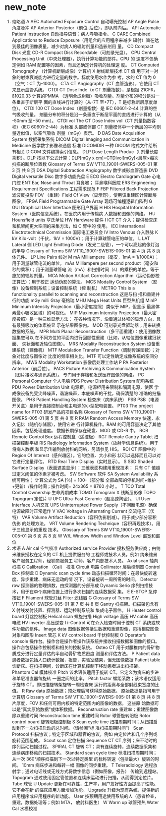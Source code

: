 # new_note


1. 缩略语
A
AEC Automated Exposure Control 自动曝光控制
AP Angle Pulse 角度脉冲
AP Anterior-Posterior（前位-后位），即从前向后。
API Automatic Patient Instruction 自动指导语音；病人呼吸指令。 C
CARE Combined Applications to Reduce Exposure（用组合的应用程序来减少
辐射）旨在达到最佳的图像质量，减少对病人的辐射剂量和造影剂用
量。
CD Compact Disk 光盘
CD-R Compact Disk Recordable（可刻录光盘）。
CPU Central Processing Unit（中央处理器），执行计算功能的部件。CPU 的
速度不仅确定例如 RAM 配置等的因素，而且还确定计算机的处理速
度。
CT Computed Tomography （计算机断层成像）计算机 X 射线断层技术
CT 值 用于对一对象的射束衰减能力进行定量的数字。标度使用水作为参
考，水的 CT 值为 0（空气：CT 为-1000）。
CTA CT Angiography（CT 血管造影），它使用 CT 来显示血管系统。
CTDI CT Dose Inde（x CT 剂量指数），是根据 21CFR，§1020.33 计算的PMMA
（透明合成树脂）吸收剂量。剂量分布的积分是沿一条垂直于断层平
面的直线进行计算的（从-7T 至+7T），T 是标称断层厚度单位）。
CTDI 100 CT Dose Index（剂量指数）是 IEC 60601-2-44 计算的空气吸收剂量。
剂量分布的积分是沿一条垂直于断层平面的直线进行计算的（从
-50mm 至+50 mm）。
CTDI vol The CT Dose Index vol（CT 剂量指数容积）（IEC 60601-2-44）为标准
头部或体部 CT 剂量模体中一个断层的平均剂量近似值，以空气吸收
剂量（mGy）表示。 D
DAS Date Acquisition System 数据采集系统
DICOM Digital Imaging and Communication in Medicine 医学数字影像和通信
标准
DICOMDIR 一种 DICOM 格式文件给所有相关 DICOM 文件编排索引信息。
DLP Dose Length Produc（t 剂量长度乘积）。DLP 按以下公式计算：DLP[mGy
x cm]=CTDIvol[mGy]×层厚×每次扫描的断层位置数
Glossary of Terms
SW VT10_19001-SWERS-005-01 第 3 页 共 8 页
DSA Digital Subtraction Angiography 数字减影血管造影
DVD Digital versatile Disc 数字多功能光盘
E
ECG Electro Cardiogram Gate 心电门控
ENT Ear, Nose and Throat 耳鼻喉； 耳鼻喉科医院
ERS Engineering Requirement Specifications 工程需求规范
F
FBP Filtered Back Projection 滤波反投影
FOV （重建）Field Of View（显示野），使用该重建区计算断层图像。
FPGA Field Programmable Gate Array 现场可编程逻辑门阵列
G
GUI Graphical User Interface 图形用户界面
H
HIS Hospital Information System（医院信息系统）。在医院内用于传输病
人数据和图像的网络。
HU Hounsfield units 亨氏单位
HW Hardware 硬件
I
ICT CT 介入；提供检查床和机架间更大空间的采集方法，如 C 臂中的
使用。
IEC International Electrotechnical Commission 国际电工委员会
IV Intro Venous 介入静脉
K
kV Kilo-volt（千伏，1kV = 1000V）；用于计算球管电压的单位。
L
LAT Lateral 侧
LED Light Emitting Diode（发光二级管），一个可以亮起的像灯泡的半导
Glossary of Terms
SW VT10_19001-SWERS-005-01 第 4 页 共 8 页
体元件。
LP Line Pairs 线对
M
mA Milliampere（毫安，1mA = 1/1000A）；用于测量球管电流的单位。
mAs Milliampere per second product（毫安和秒的乘积）；用于测量球管电
流（mA）和扫描时间（s）的乘积的单位。等于施加的辐射剂量。
MCA Motion Artifact Correction Algorithm（运动伪影校正算法）：用于校正
运动伪影的算法。
MCS Modality Control System （影像）设备控制系统；设备控制系统（控
制机）
METRO This is a functionality parallel to scanning and reconstruction 这是与扫
描和重建并行的功能
mGy milli Gray 毫格瑞
MHU Mega Heat Units 巨型热机组
MinIP Minimum Intensity Projection（最小密度投照）类似于 MIP，但显示
最黑体素最小吸收区域）的可视化。
MIP Maximum Intensity Projection（最大密度投照）是一种三维显示方法：
在各种情况下，沿着通过体积的显示方向，具有最强吸收的体素被显
示在结果图像内。
MOD 可刻录光盘驱动器；用来转换数据的系统。
MPR Multi Planar Reconstruction（多平面重建）：使用图像数据集您可以
在不同方位的平面内进行回顾性重建（比如，从轴位图像重建冠状面、
矢状面和近轴位图像）。
MRS Modality Reconstruction System 设备重建系统（建像机）
MTF Modulation Transfer Function（调制传递函数）；对象对比度与图像对
比度的频率相关比。MTF 可以定性确定成像系统的空间分辨率。
MWS Modality Workstation 影像后处理工作站
P
PA Posterior Anterior（前后位）。
PACS Picture Archiving & Communication System（图片接收与通讯系统）。
专门用于存档和发送医疗图像的网络。
PC Personal Computer 个人电脑
PDS Power Distribution System 配电系统
PDU Power Distribution Unit 电源柜。电源柜用来限制和隔离电源，使医
学成像设备免受尖峰噪声，谐波噪声，本底噪声的干扰，确保清楚的
准确的扫描图像。
PHS Patient Handling System 检查床（病床系统）
PSB PSB（电源开关盒）是用于连接控制台和主电源的小型配电装置。
PT03 The project name for PT03 研发产品的项目名称
Glossary of Terms
SW VT10_19001-SWERS-005-01 第 5 页 共 8 页
R
RAM Random Access Memory 快速，永久记忆（随机存储器），使用它进
行计算机操作。RAM 的可用容量决定了其他因素，包括处理速度。
数据长期保存在硬盘、MOD 或 CD-R 中。
RCB Remote Control Box 远程控制盒（遥控板）
RGT Remote Gantry Tablet 扫描架控制平板
RIS Radiology Information System（放射学信息系统）。用于将病人数据
和显示传输到放射科的网络，另请参见 HIS。
ROI CT 图像中的 Region Of Interest（感兴趣区）。它的位置、大小和形
状可以选择而且可以对它进行定量评估。
RTD Real Time Display（实时显示）。
S
SSD Shaded Surface Display（表面遮盖显示）：三维表面构建用重现技术：
只有 CT 值超过定义阈值的体素才被考虑。
SW Software 软件
SA System Availability 系统可用性； 计算公式为 SA [％] = 100-（部分和
全部故障的停机时间+维护+更新）/操作时间；操作时间= 24x365 = 8760 小时 。 T
TCO Total Control Ownership 生命周期成本
TOMO Tomogram X 线断层影像
TOPO Topogram 定位片
U
UFC Ultra-Fast Ceramic（超高速陶瓷）。
UI User Interface 人机交互
UPS Uninterrupted Power Supply（不间断电源）确保电源故障时正常运作
V
VAC Voltage in Alternating Current 交流电压（伏特）
VAR Volume Artifact Reduction（容积伪影削减）。用于减少部分容积伪影
的处理方法。
VRT Volume Rendering Technique（容积再现技术）。用于三维显示的重现
技术。
Glossary of Terms
SW VT10_19001-SWERS-005-01 第 6 页 共 8 页
W
W/L Window Width and Window Level 窗宽和窗位
2. 术语
A
Air cal 空气校准
Authorized service Provider 授权服务供应商；由纳米维景授权在定义的 CT 机上提供服务的
工程师或技术人员，例如 纳米维景客户服务工程师，经销商服务工
程师，客户内部技术人员。
Axial scan 轴向扫描
C
Calibration （Cal） 校准
Circuit 电路
Collimator 层后控制器
Control Box 控制盒
D
Dynamic scan cycle time 动态扫描循环时间：在最快旋转速度、异步重建、病床无运动的情
况下，设备旋转一周所需的时间。
Detector row 探测器的物理排数，由探测器的分部形成
Dynamic Serio 序列扫描技术，用于在单个病床位置上进行多次扫描的连续数据采
集。 E
E-STOP 急停按钮
F
Filament 球管灯丝
Fliter 滤线器
G
Glossary of Terms
SW VT10_19001-SWERS-005-01 第 7 页 共 8 页
Gantry 扫描架。扫描架包含有 X 射线发射装置、探测器、运动控制系统和
集成电子器件。 H
Heater control board 灯丝控制板
Helical scan 螺旋扫描
High voltage 高压
HV cable 高压电缆
HV inverter 高压逆变
I
i-Control 可在介入检查时用于控制 CT 系统或软件功能的组件。
Image data 图像数据包括生数据和重建影像，包括相应图像对象和图形
Insert 管芯
K
kV control board 千伏控制板
O
Operator’s console 操作台。操作台是操作者操作该系统并接收扫描数据和图像的接口。
操作台包括操作控制柜和相关的控制系统。
Osteo CT 用于对腰椎内的骨矿物质成分进行定量评估的半自动骨矿物质密度
测量和评估方法。 P
Patient data 患者数据包括人口统计数据，报告，实验室结果，但无图像数据
Patient table 诊断床。在扫描期间，诊断床在计算机控制下移动患者进出扫描架。
Phantom Cal 模体校准
Pitch 该术语仅适用于旋转 CT。它定义为病床的步进和单层准直器每旋转
一圈之间的比率。
Pitch factor 螺距系数；该术语仅适用于旋转 CT。即扫描旋转架旋转一周检查床
运行的距离与全部射线束宽度的比值。 R
Raw data 原始数据；预处理后可获得原始数据。 原始数据是指可用于计算切
Glossary of Terms
SW VT10_19001-SWERS-005-01 第 8 页 共 8 页
片厚度，FOV 和任何可用内核的特定范围内的图像的数据。 这些原
始数据可以是“真实原始数据”或体积数据。
Reconstruction rate 重建率；重建图像数除以重建时间
Reconstruction time 重建时间
Rotor 球管旋转阳极
Rotor control board 旋转阳极控制板
S
Scan cycle time 扫描周期时间；从扫描启动到下一次扫描启动的总时间。（请参阅“标
准扫描周期时间”）
Scan Protocol 扫描协议；特定于区域和器官的协议，例如 由定位片和几个序列或
旋转范围组成。
Scout scan 定位扫描
Sequence CT CT 序列；床不动时的序列运动扫描过程。
SPIRAL CT 旋转 CT；具有连续旋转，连续数据采集和连续病床移动的扫描技术。
Standard scan cycle time 标准扫描周期时间；从一次 360°顺序扫描到下一次以特定类型
的标称转速（包括最大）旋转的时间。 10mm 病床步进和每转一幅
图像的同步重建。 T
Teleradiology 远程放射学；通过电话线或无线方式将数字信息（例如图像，报告）
传输到远程站。
Topogram 通过使用固定管位置和连续床运动进行扫描，从而得到定位片。
Tube 球管
U
Update 更新在可靠性，生产率，用户友好性方面提高了性能。 它不会在新
的临床应用方面增加功能。
Upgrade 升级为现有系统，提供新的应用程序或应用程序的新功能。
User 按预期用途使用系统的人（患者检查，重建，数据处理等；例如 MTA，
放射科医生）
W
Warm up 球管预热
Water Cal 水模校准